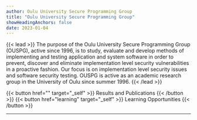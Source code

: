 ```yaml
---
author: Oulu University Secure Programming Group
title: "Oulu University Secure Programming Group"
showHeadingAnchors: false
date: 2023-01-04
---
```

<!-- {{< badge >}}
{{< icon "circle-info" >}} Ongoing courses: Cryptographic systems and their weaknesses and Introduction to Cyber Security Testing
{{< /badge >}} -->
<!-- {{< alert "circle-info" >}}
Ongoing courses: Cryptographic systems and their weaknesses and Introduction to Cyber Security Testing
{{< /alert >}} -->

<!-- {{< figure
    src="abstract.jpg"
    alt="Abstract purple artwork"
    >}} -->

<!-- ## Research -->

{{< lead >}}
The purpose of the Oulu University Secure Programming Group (OUSPG), active since 1996, is to study, evaluate and develop methods of implementing and testing application and system software in order to prevent, discover and eliminate implementation level security vulnerabilities in a proactive fashion. Our focus is on implementation level security issues and software security testing.
OUSPG is active as an academic research group in the University of Oulu since summer 1996. 
{{< /lead >}}


{{< button href="" target="_self" >}}
Results and Publications
{{< /button >}}
{{< button href="learning" target="_self" >}}
Learning Opportunities
{{< /button >}}

---

<!-- --- -->

<!-- ## Work in Progress  -->

<!-- The website is **currently under development** and there might be a lack of content. -->


